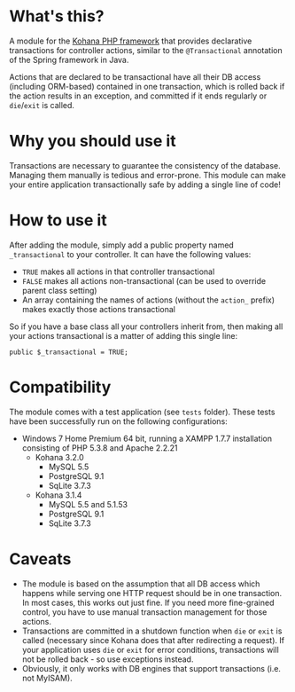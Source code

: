 What's this?
============
A module for the [Kohana PHP framework](http://kohanaframework.org/) that provides declarative transactions for controller actions, similar to the `@Transactional` annotation of the Spring framework in Java.

Actions that are declared to be transactional have all their DB access (including ORM-based) contained in one transaction, which is rolled back if the action results in an exception, and committed if it ends regularly or `die`/`exit` is called.

Why you should use it
=====================
Transactions are necessary to guarantee the consistency of the database. Managing them manually is tedious and error-prone. This module can make your entire application transactionally safe by adding a single line of code! 

How to use it
=============
After adding the module, simply add a public property named `_transactional` to your controller. It can have the following values:

* `TRUE` makes all actions in that controller transactional
* `FALSE` makes all actions non-transactional (can be used to override parent class setting)
* An array containing the names of actions (without the `action_` prefix) makes exactly those actions transactional

So if you have a base class all your controllers inherit from, then making all your actions transactional is a matter of adding this single line:

	public $_transactional = TRUE;

Compatibility
=============
The module comes with a test application (see `tests` folder). These tests have been successfully run on the following configurations:

* Windows 7 Home Premium 64 bit, running a XAMPP 1.7.7 installation consisting of PHP 5.3.8 and Apache 2.2.21
	* Kohana 3.2.0
		* MySQL 5.5
		* PostgreSQL 9.1
		* SqLite 3.7.3
	* Kohana 3.1.4
		* MySQL 5.5 and 5.1.53
		* PostgreSQL 9.1
		* SqLite 3.7.3

Caveats
=======
* The module is based on the assumption that all DB access which happens while serving one HTTP request should be in one transaction. In most cases, this works out just fine. If you need more fine-grained control, you have to use manual transaction management for those actions.
* Transactions are committed in a shutdown function when `die` or `exit` is called (necessary since Kohana does that after redirecting a request). If your application uses `die` or `exit` for error conditions, transactions will not be rolled back - so use exceptions instead.
* Obviously, it only works with DB engines that support transactions (i.e. not MyISAM).
